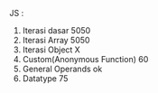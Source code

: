 JS :
1. Iterasi dasar 5050
2. Iterasi Array 5050
3. Iterasi Object X
4. Custom(Anonymous Function) 60
5. General Operands ok
6. Datatype 75
